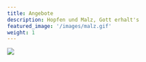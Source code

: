 ```yaml
---
title: Angebote
description: Hopfen und Malz, Gott erhalt's
featured_image: '/images/malz.gif'
weight: 1
---
```


![](/images/banner_frischbier_schwarz.png)
